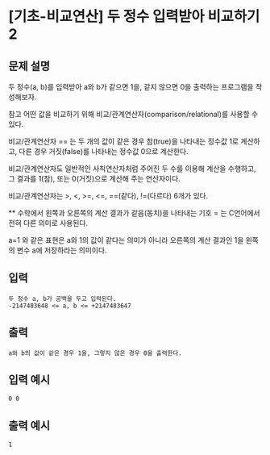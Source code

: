 # [기초-비교연산] 두 정수 입력받아 비교하기2

## 문제 설명
두 정수(a, b)를 입력받아
a와 b가 같으면 1을, 같지 않으면 0을 출력하는 프로그램을 작성해보자.


참고
어떤 값을 비교하기 위해 비교/관계연산자(comparison/relational)를 사용할 수 있다.

비교/관계연산자 == 는
두 개의 값이 같은 경우 참(true)을 나타내는 정수값 1로 계산하고,
다른 경우 거짓(false)를 나타내는 정수값 0으로 계산한다.

비교/관계연산자도 일반적인 사칙연산자처럼 주어진 두 수를 이용해 계산을 수행하고,
그 결과를 1(참), 또는 0(거짓)으로 계산해 주는 연산자이다.

비교/관계연산자는 >, <, >=, <=, ==(같다), !=(다르다) 6개가 있다.

** 수학에서 왼쪽과 오른쪽의 계산 결과가 같음(동치)을 나타내는 기호 = 는
C언어에서 전혀 다른 의미로 사용된다.

a=1 와 같은 표현은 a와 1의 값이 같다는 의미가 아니라
오른쪽의 계산 결과인 1을 왼쪽의 변수 a에 저장하라는 의미이다.

## 입력
	두 정수 a, b가 공백을 두고 입력된다.
	-2147483648 <= a, b <= +2147483647
## 출력
	a와 b의 값이 같은 경우 1을, 그렇지 않은 경우 0을 출력한다.

## 입력 예시
	0 0
## 출력 예시
	1